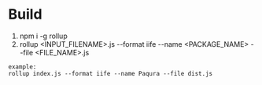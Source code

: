 # Build

1) npm i -g rollup
2) rollup <INPUT_FILENAME>.js --format iife --name <PACKAGE_NAME> --file <FILE_NAME>.js

```
example:
rollup index.js --format iife --name Paqura --file dist.js
```
